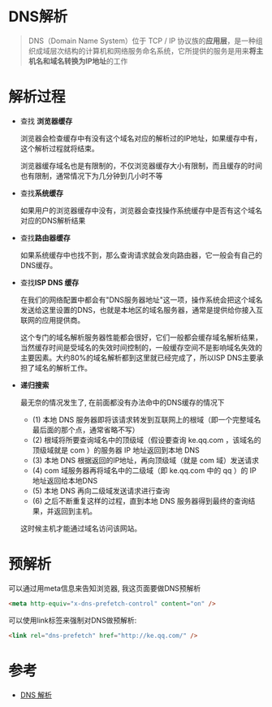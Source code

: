# DNS解析

> DNS（Domain Name System）位于 TCP / IP 协议族的**应用层**，是一种组织成域层次结构的计算机和网络服务命名系统，它所提供的服务是用来**将主机名和域名转换为IP地址**的工作

# 解析过程

- 查找 **浏览器缓存**

  浏览器会检查缓存中有没有这个域名对应的解析过的IP地址，如果缓存中有，这个解析过程就将结束。
  
  浏览器缓存域名也是有限制的，不仅浏览器缓存大小有限制，而且缓存的时间也有限制，通常情况下为几分钟到几小时不等

- 查找**系统缓存**

  如果用户的浏览器缓存中没有，浏览器会查找操作系统缓存中是否有这个域名对应的DNS解析结果

- 查找**路由器缓存**

  如果系统缓存中也找不到，那么查询请求就会发向路由器，它一般会有自己的DNS缓存。

- 查找**ISP DNS 缓存**

  在我们的网络配置中都会有"DNS服务器地址"这一项，操作系统会把这个域名发送给这里设置的DNS，也就是本地区的域名服务器，通常是提供给你接入互联网的应用提供商。
  
  这个专门的域名解析服务器性能都会很好，它们一般都会缓存域名解析结果，当然缓存时间是受域名的失效时间控制的，一般缓存空间不是影响域名失效的主要因素。大约80%的域名解析都到这里就已经完成了，所以ISP DNS主要承担了域名的解析工作。

- **递归搜索**

  最无奈的情况发生了, 在前面都没有办法命中的DNS缓存的情况下
  
  - (1) 本地 DNS 服务器即将该请求转发到互联网上的根域（即一个完整域名最后面的那个点，通常省略不写）
  - (2) 根域将所要查询域名中的顶级域（假设要查询 ke.qq.com ，该域名的顶级域就是 com ）的服务器 IP 地址返回到本地 DNS 
  - (3) 本地 DNS 根据返回的IP地址，再向顶级域（就是 com 域）发送请求
  - (4) com 域服务器再将域名中的二级域（即 ke.qq.com 中的 qq ）的 IP 地址返回给本地DNS
  - (5) 本地 DNS 再向二级域发送请求进行查询
  - (6) 之后不断重复这样的过程，直到本地 DNS 服务器得到最终的查询结果，并返回到主机。
  
  这时候主机才能通过域名访问该网站。


# 预解析

  可以通过用meta信息来告知浏览器, 我这页面要做DNS预解析
  ``` html
  <meta http-equiv="x-dns-prefetch-control" content="on" />
  ```
可以使用link标签来强制对DNS做预解析:
  ``` html
  <link rel="dns-prefetch" href="http://ke.qq.com/" />
  ```
# 参考

  - [ DNS 解析](http://imweb.io/topic/55e3ba46771670e207a16bc8)
